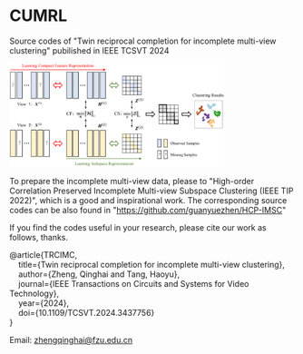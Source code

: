 # CUMRL
Source codes of "Twin reciprocal completion for incomplete multi-view clustering" pubilished in IEEE TCSVT 2024

<img src="./TRC_Framework.png" width="75%">

To prepare the incomplete multi-view data, please to "High-order Correlation Preserved Incomplete Multi-view Subspace Clustering (IEEE TIP 2022)", which is a good and inspirational work. The corresponding source codes can be also found in "https://github.com/guanyuezhen/HCP-IMSC"

If you find the codes useful in your research, please cite our work as follows, thanks.

@article\{TRCIMC,<br/>
      &nbsp;&nbsp;&nbsp;&nbsp;title=\{Twin reciprocal completion for incomplete multi-view clustering\},<br/>
      &nbsp;&nbsp;&nbsp;&nbsp;author=\{Zheng, Qinghai and Tang, Haoyu\},<br/>
      &nbsp;&nbsp;&nbsp;&nbsp;journal=\{IEEE Transactions on Circuits and Systems for Video Technology\},<br/>
      &nbsp;&nbsp;&nbsp;&nbsp;year=\{2024\},<br/>
      &nbsp;&nbsp;&nbsp;&nbsp;doi=\{10.1109/TCSVT.2024.3437756\}<br/>
\}<br/>

Email: zhengqinghai@fzu.edu.cn
